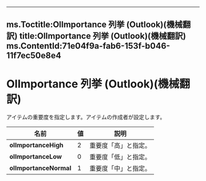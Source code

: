 

---
ms.Toctitle:OlImportance 列挙 (Outlook)(機械翻訳)
title:OlImportance 列挙 (Outlook)(機械翻訳)
ms.ContentId:71e04f9a-fab6-153f-b046-11f7ec50e8e4
---
# OlImportance 列挙 (Outlook)(機械翻訳)




アイテムの重要度を指定します。アイテムの作成者が設定します。

|**名前**|**値**|**説明**|
|---|---|---|
|**olImportanceHigh**|2|重要度「高」と指定。|
|**olImportanceLow**|0|重要度「低」と指定。|
|**olImportanceNormal**|1|重要度「中」と指定。|




